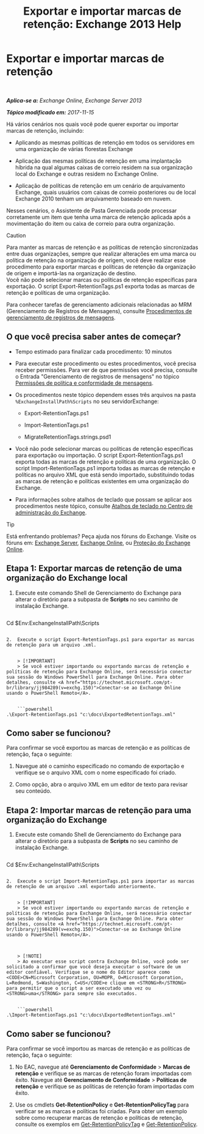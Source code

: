 ﻿---
title: 'Exportar e importar marcas de retenção: Exchange 2013 Help'
TOCTitle: Exportar e importar marcas de retenção
ms:assetid: 18405ea2-7ccc-475e-bd84-8b040e17bf44
ms:mtpsurl: https://technet.microsoft.com/pt-br/library/JJ907307(v=EXCHG.150)
ms:contentKeyID: 51407840
ms.date: 05/22/2018
mtps_version: v=EXCHG.150
ms.translationtype: MT
---

# Exportar e importar marcas de retenção

 

_**Aplica-se a:** Exchange Online, Exchange Server 2013_

_**Tópico modificado em:** 2017-11-15_

Há vários cenários nos quais você pode querer exportar ou importar marcas de retenção, incluindo:

  - Aplicando as mesmas políticas de retenção em todos os servidores em uma organização de várias florestas Exchange

  - Aplicação das mesmas políticas de retenção em uma implantação híbrida na qual algumas caixas de correio residem na sua organização local do Exchange e outras residem no Exchange Online.

  - Aplicação de políticas de retenção em um cenário de arquivamento Exchange, quais usuários com caixas de correio posteriores ou de local Exchange 2010 tenham um arquivamento baseado em nuvem.

Nesses cenários, o Assistente de Pasta Gerenciada pode processar corretamente um item que tenha uma marca de retenção aplicada após a movimentação do item ou caixa de correio para outra organização.


> [!CAUTION]
> Para manter as marcas de retenção e as políticas de retenção sincronizadas entre duas organizações, sempre que realizar alterações em uma marca ou política de retenção na organização de origem, você deve realizar esse procedimento para exportar marcas e políticas de retenção da organização de origem e importá-las na organização de destino.<BR>Você não pode selecionar marcas ou políticas de retenção específicas para exportação. O script Export-RetentionTags.ps1 exporta todas as marcas de retenção e políticas de uma organização.



Para conhecer tarefas de gerenciamento adicionais relacionadas ao MRM (Gerenciamento de Registros de Mensagens), consulte [Procedimentos de gerenciamento de registros de mensagens](messaging-records-management-procedures-exchange-2013-help.md).

## O que você precisa saber antes de começar?

  - Tempo estimado para finalizar cada procedimento: 10 minutos

  - Para executar este procedimento ou estes procedimentos, você precisa receber permissões. Para ver de que permissões você precisa, consulte o Entrada "Gerenciamento de registros de mensagens" no tópico [Permissões de política e conformidade de mensagens](messaging-policy-and-compliance-permissions-exchange-2013-help.md).

  - Os procedimentos neste tópico dependem esses três arquivos na pasta `%ExchangeInstallPath%Scripts` no seu servidorExchange:
    
      - Export-RetentionTags.ps1
    
      - Import-RetentionTags.ps1
    
      - MigrateRetentionTags.strings.psd1

  - Você não pode selecionar marcas ou políticas de retenção específicas para exportação ou importação. O script Export-RetentionTags.ps1 exporta todas as marcas de retenção e políticas de uma organização. O script Import-RetentionTags.ps1 importa todas as marcas de retenção e políticas no arquivo XML que está sendo importado, substituindo todas as marcas de retenção e políticas existentes em uma organização do Exchange.

  - Para informações sobre atalhos de teclado que possam se aplicar aos procedimentos neste tópico, consulte [Atalhos de teclado no Centro de administração do Exchange](keyboard-shortcuts-in-the-exchange-admin-center-exchange-online-protection-help.md).


> [!TIP]
> Está enfrentando problemas? Peça ajuda nos fóruns do Exchange. Visite os fóruns em: <A href="https://go.microsoft.com/fwlink/p/?linkid=60612">Exchange Server</A>, <A href="https://go.microsoft.com/fwlink/p/?linkid=267542">Exchange Online</A>, ou <A href="https://go.microsoft.com/fwlink/p/?linkid=285351">Proteção do Exchange Online</A>.



## Etapa 1: Exportar marcas de retenção de uma organização do Exchange local

1.  Execute este comando Shell de Gerenciamento do Exchange para alterar o diretório para a subpasta de **Scripts** no seu caminho de instalação Exchange.
    
    ```powershell
Cd $Env:ExchangeInstallPath\Scripts
```

2.  Execute o script Export-RetentionTags.ps1 para exportar as marcas de retenção para um arquivo .xml.
    

    > [!IMPORTANT]
    > Se você estiver importando ou exportando marcas de retenção e políticas de retenção para Exchange Online, será necessário conectar sua sessão do Windows PowerShell para Exchange Online. Para obter detalhes, consulte <A href="https://technet.microsoft.com/pt-br/library/jj984289(v=exchg.150)">Conectar-se ao Exchange Online usando o PowerShell Remoto</A>.

    
    ```powershell
.\Export-RetentionTags.ps1 "c:\docs\ExportedRetentionTags.xml"
```

## Como saber se funcionou?

Para confirmar se você exportou as marcas de retenção e as políticas de retenção, faça o seguinte:

1.  Navegue até o caminho especificado no comando de exportação e verifique se o arquivo XML com o nome especificado foi criado.

2.  Como opção, abra o arquivo XML em um editor de texto para revisar seu conteúdo.

## Etapa 2: Importar marcas de retenção para uma organização do Exchange

1.  Execute este comando Shell de Gerenciamento do Exchange para alterar o diretório para a subpasta de **Scripts** no seu caminho de instalação Exchange.
    
    ```powershell
Cd $Env:ExchangeInstallPath\Scripts
```

2.  Execute o script Import-RetentionTags.ps1 para importar as marcas de retenção de um arquivo .xml exportado anteriormente.
    

    > [!IMPORTANT]
    > Se você estiver importando ou exportando marcas de retenção e políticas de retenção para Exchange Online, será necessário conectar sua sessão do Windows PowerShell para Exchange Online. Para obter detalhes, consulte <A href="https://technet.microsoft.com/pt-br/library/jj984289(v=exchg.150)">Conectar-se ao Exchange Online usando o PowerShell Remoto</A>.

    

    > [!NOTE]
    > Ao executar esse script contra Exchange Online, você pode ser solicitado a confirmar que você deseja executar o software de um editor confiável. Verifique se o nome do Editor aparece como <CODE>CN=Microsoft Corporation, OU=MOPR, O=Microsoft Corporation, L=Redmond, S=Washington, C=US</CODE>e clique em <STRONG>R</STRONG> para permitir que o script a ser executado uma vez ou <STRONG>uma</STRONG> para sempre são executados.

    
    ```powershell
.\Import-RetentionTags.ps1 "c:\docs\ExportedRetentionTags.xml"
```

## Como saber se funcionou?

Para confirmar se você importou as marcas de retenção e as políticas de retenção, faça o seguinte:

1.  No EAC, navegue até **Gerenciamento de Conformidade** \> **Marcas de retenção** e verifique se as marcas de retenção foram importadas com êxito. Navegue até **Gerenciamento de Conformidade** \> **Políticas de retenção** e verifique se as políticas de retenção foram importadas com êxito.

2.  Use os cmdlets **Get-RetentionPolicy** e **Get-RetentionPolicyTag** para verificar se as marcas e políticas foi criadas. Para obter um exemplo sobre como recuperar marcas de retenção e políticas de retenção, consulte os exemplos em [Get-RetentionPolicyTag](https://technet.microsoft.com/pt-br/library/dd298009\(v=exchg.150\)) e [Get-RetentionPolicy](https://technet.microsoft.com/pt-br/library/dd298086\(v=exchg.150\)).

